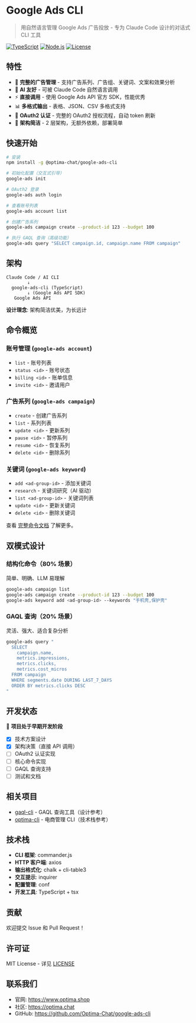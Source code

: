 # Google Ads CLI

> 用自然语言管理 Google Ads 广告投放 - 专为 Claude Code 设计的对话式 CLI 工具

[![TypeScript](https://img.shields.io/badge/TypeScript-5.0+-blue.svg)](https://www.typescriptlang.org/)
[![Node.js](https://img.shields.io/badge/Node.js-18+-green.svg)](https://nodejs.org/)
[![License](https://img.shields.io/badge/License-MIT-yellow.svg)](https://opensource.org/licenses/MIT)

## 特性

- 🎯 **完整的广告管理** - 支持广告系列、广告组、关键词、文案和效果分析
- 🤖 **AI 友好** - 可被 Claude Code 自然语言调用
- ⚡ **直接调用** - 使用 Google Ads API 官方 SDK，性能优秀
- 📊 **多格式输出** - 表格、JSON、CSV 多格式支持
- 🔐 **OAuth2 认证** - 完整的 OAuth2 授权流程，自动 token 刷新
- 💎 **架构简洁** - 2 层架构，无额外依赖，部署简单

## 快速开始

```bash
# 安装
npm install -g @optima-chat/google-ads-cli

# 初始化配置（交互式引导）
google-ads init

# OAuth2 登录
google-ads auth login

# 查看账号列表
google-ads account list

# 创建广告系列
google-ads campaign create --product-id 123 --budget 100

# 执行 GAQL 查询（高级功能）
google-ads query "SELECT campaign.id, campaign.name FROM campaign"
```

## 架构

```
Claude Code / AI CLI
        ↓
  google-ads-cli (TypeScript)
        ↓ (Google Ads API SDK)
   Google Ads API
```

**设计理念**: 架构简洁优美，为长远计

## 命令概览

### 账号管理 (`google-ads account`)
- `list` - 账号列表
- `status <id>` - 账号状态
- `billing <id>` - 账单信息
- `invite <id>` - 邀请用户

### 广告系列 (`google-ads campaign`)
- `create` - 创建广告系列
- `list` - 系列列表
- `update <id>` - 更新系列
- `pause <id>` - 暂停系列
- `resume <id>` - 恢复系列
- `delete <id>` - 删除系列

### 关键词 (`google-ads keyword`)
- `add <ad-group-id>` - 添加关键词
- `research` - 关键词研究（AI 驱动）
- `list <ad-group-id>` - 关键词列表
- `update <id>` - 更新关键词
- `delete <id>` - 删除关键词

查看 [完整命令文档](docs/technical-design.md) 了解更多。

## 双模式设计

### 结构化命令（80% 场景）
简单、明确、LLM 易理解

```bash
google-ads campaign list
google-ads campaign create --product-id 123 --budget 100
google-ads keyword add <ad-group-id> --keywords "手机壳,保护壳"
```

### GAQL 查询（20% 场景）
灵活、强大、适合复杂分析

```bash
google-ads query "
  SELECT
    campaign.name,
    metrics.impressions,
    metrics.clicks,
    metrics.cost_micros
  FROM campaign
  WHERE segments.date DURING LAST_7_DAYS
  ORDER BY metrics.clicks DESC
"
```

## 开发状态

🚧 **项目处于早期开发阶段**

- [x] 技术方案设计
- [x] 架构决策（直接 API 调用）
- [ ] OAuth2 认证实现
- [ ] 核心命令实现
- [ ] GAQL 查询支持
- [ ] 测试和文档

## 相关项目

- [gaql-cli](https://github.com/getyourguide/gaql-cli) - GAQL 查询工具（设计参考）
- [optima-cli](https://github.com/Optima-Chat/optima-cli) - 电商管理 CLI（技术栈参考）

## 技术栈

- **CLI 框架**: commander.js
- **HTTP 客户端**: axios
- **输出格式化**: chalk + cli-table3
- **交互提示**: inquirer
- **配置管理**: conf
- **开发工具**: TypeScript + tsx

## 贡献

欢迎提交 Issue 和 Pull Request！

## 许可证

MIT License - 详见 [LICENSE](LICENSE)

## 联系我们

- 官网: https://www.optima.shop
- 社区: https://optima.chat
- GitHub: https://github.com/Optima-Chat/google-ads-cli
